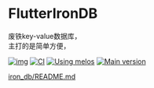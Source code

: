 # FlutterIronDB
废铁key-value数据库，  
主打的是简单方便，  

[![img](https://img.shields.io/github/release/AoEiuV020/FlutterIronDB.svg)](https://github.com/AoEiuV020/FlutterIronDB/releases)
[![CI](https://github.com/AoEiuV020/FlutterIronDB/workflows/CI/badge.svg)](https://github.com/AoEiuV020/FlutterIronDB/actions)
[![Using melos](https://img.shields.io/badge/maintained%20with-melos-f700ff.svg?style=flat-square)](https://github.com/invertase/melos)
[![Main version](https://img.shields.io/pub/v/iron_db.svg)](https://pub.dev/packages/iron_db)

[iron_db/README.md](./packages/iron_db/README.md)

